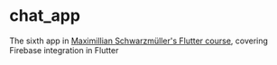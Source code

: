 # chat_app

The sixth app in [Maximillian Schwarzmüller's Flutter course](https://www.udemy.com/course/learn-flutter-dart-to-build-ios-android-apps), covering Firebase integration in Flutter